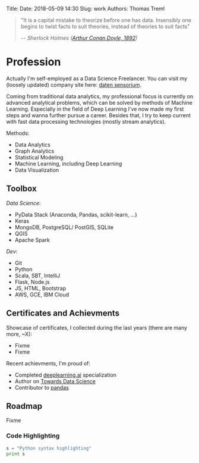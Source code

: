 Title:
Date: 2018-05-09 14:30
Slug: work
Authors: Thomas Treml

> "It is a capital mistake to theorize before one has data. Insensibly one begins to twist facts to suit theories, instead of theories to suit facts"
>
> -- <cite> Sherlock Holmes ([Arthur Conan Doyle, 1892](https://en.wikiquote.org/wiki/Sherlock_Holmes))</cite>

# Profession
Actually I'm self-employed as a Data Science Freelancer. You can visit my (loosely updated) company site here: [daten sensorium](http://datensensorium.co.at/).

Coming from traditional data analytics, my professional focus is currently on advanced analytical problems, which can be solved by methods of Machine Learning. Especially in the field of Deep Learning I've now made my first steps and wanna further pursue a career. Besides that, I try to keep current with fast data processing technologies (mostly stream analytics).

Methods:

* Data Analytics
* Graph Analytics
* Statistical Modeling
* Machine Learning, including Deep Learning
* Data Visualization

## Toolbox
_Data Science_:

* PyData Stack (Anaconda, Pandas, scikit-learn, ...)
* Keras
* MongoDB, PostgreSQL/ PostGIS, SQLite
* QGIS
* Apache Spark

_Dev_:

* Git
* Python
* Scala, SBT, IntelliJ
* Flask, Node.js
* JS, HTML, Bootstrap
* AWS, GCE, IBM Cloud

## Certificates and Achievments
Showcase of certificates, I collected during the last years (there are many more, ~X):

* Fixme
* Fixme

Recent achievments, I'm proud of:

* Completed [deeplearning.ai](https://www.deeplearning.ai/) specialization
* Author on [Towards Data Science](https://towardsdatascience.com/)
* Contributor to [pandas](https://pandas.pydata.org/)

## Roadmap
Fixme



### Code Highlighting
```python
s = "Python syntax highlighting"
print s
```

